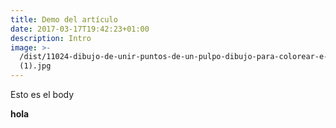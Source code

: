 ```yaml
---
title: Demo del artículo
date: 2017-03-17T19:42:23+01:00
description: Intro
image: >-
  /dist/11024-dibujo-de-unir-puntos-de-un-pulpo-dibujo-para-colorear-e-imprimir
  (1).jpg
---
```


Esto es el body

**hola**
